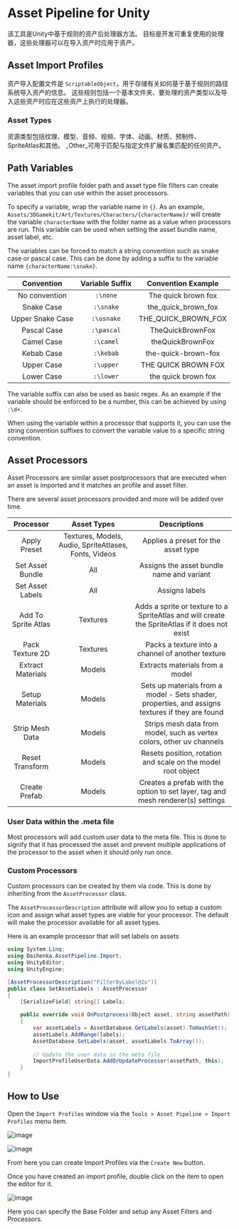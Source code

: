 # Asset Pipeline for Unity

该工具是Unity中基于规则的资产后处理器方法。
目标是开发可重复使用的处理器，这些处理器可以在导入资产时应用于资产。

## Asset Import Profiles

资产导入配置文件是 `ScriptableObject`，用于存储有关如何基于基于规则的路径系统导入资产的信息。
这些规则包括一个基本文件夹、要处理的资产类型以及导入这些资产时应在这些资产上执行的处理器。

### Asset Types

资源类型包括纹理、模型、音频、视频、字体、动画、材质、预制件、SpriteAtlas和其他。
_Other_可用于匹配与指定文件扩展名集匹配的任何资产。

## Path Variables

The asset import profile folder path and asset type file filters can create variables that you can use within the asset processors.

To specify a variable, wrap the variable name in `{}`.  As an example, `Assets/3DGamekit/Art/Textures/Characters/{characterName}/` will create the variable `characterName` with the folder name as a value when processors are run.  This variable can be used when setting the asset bundle name, asset label, etc.

The variables can be forced to match a string convention such as snake case or pascal case.  This can be done by adding a suffix to the variable name `{characterName:\snake}`.

| Convention        | Variable Suffix | Convention Example  |
| :---------------: | :-------------: | :-----------------: |
| No convention     | `:\none`        | The quick brown fox |
| Snake Case        | `:\snake`       | the_quick_brown_fox |
| Upper Snake Case  | `:\usnake`      | THE_QUICK_BROWN_FOX |
| Pascal Case       | `:\pascal`      | TheQuickBrownFox    | 
| Camel Case        | `:\camel`       | theQuickBrownFox    |
| Kebab Case        | `:\kebab`       | the-quick-brown-fox |
| Upper Case        | `:\upper`       | THE QUICK BROWN FOX |
| Lower Case        | `:\lower`       | the quick brown fox |

The variable suffix can also be used as basic regex. As an example if the variable should be enforced to be a number, this can be achieved by using `:\d+`.

When using the variable within a processor that supports it, you can use the string convention suffixes to convert the variable value to a specific string convention.

## Asset Processors

Asset Processors are similar asset postprocessors that are executed when an asset is imported and it matches an profile and asset filter.

There are several asset processors provided and more will be added over time.

| Processor           | Asset Types | Descriptions |
| :-----------------: | :---------: | :----------------------------------------------------------------------------------------------: |
| Apply Preset        | Textures, Models, Audio, SpriteAtlases, Fonts, Videos | Applies a preset for the asset type                    |
| Set Asset Bundle    | All         | Assigns the asset bundle name and variant                                                        |
| Set Asset Labels    | All         | Assigns labels                                                                                   |
| Add To Sprite Atlas | Textures    | Adds a sprite or texture to a SpriteAtlas and will create the SpriteAtlas if it does not exist   |
| Pack Texture 2D     | Textures    | Packs a texture into a channel of another texture                                                |
| Extract Materials   | Models      | Extracts materials from a model                                                                  |
| Setup Materials     | Models      | Sets up materials from a model - Sets shader, properties, and assigns textures if they are found |
| Strip Mesh Data     | Models      | Strips mesh data from model, such as vertex colors, other uv channels                            |
| Reset Transform     | Models      | Resets position, rotation and scale on the model root object                                     |
| Create Prefab       | Models      | Creates a prefab with the option to set layer, tag and mesh renderer(s) settings                 |

### User Data within the .meta file

Most processors will add custom user data to the meta file.  This is done to signify that it has processed the asset and prevent multiple applications of the processor to the asset when it should only run once.

### Custom Processors

Custom processors can be created by them via code.  This is done by inheriting from the `AssetProcessor` class.

The `AssetProcessorDescription` attribute will allow you to setup a custom icon and assign what asset types are viable for your processor. 
The default will make the processor available for all asset types.

Here is an example processor that will set labels on assets
```c#
using System.Linq;
using Daihenka.AssetPipeline.Import;
using UnityEditor;
using UnityEngine;

[AssetProcessorDescription("FilterByLabel@2x")]
public class SetAssetLabels : AssetProcessor
{
    [SerializeField] string[] Labels;

    public override void OnPostprocess(Object asset, string assetPath)
    {
        var assetLabels = AssetDatabase.GetLabels(asset).ToHashSet();
        assetLabels.AddRange(labels);
        AssetDatabase.SetLabels(asset, assetLabels.ToArray());
        
        // Update the user data in the meta file
        ImportProfileUserData.AddOrUpdateProcessor(assetPath, this);
    }
}
```

## How to Use

Open the `Import Profiles` window via the `Tools > Asset Pipeline > Import Profiles` menu item.

![image](https://user-images.githubusercontent.com/6211561/115570406-5fd1c100-a2be-11eb-8046-63deaf70f3f3.png)

![image](https://user-images.githubusercontent.com/6211561/115570335-521c3b80-a2be-11eb-83a6-486bdb908c7a.png)

From here you can create Import Profiles via the `Create New` button.

Once you have created an import profile, double click on the item to open the editor for it.

![image](https://user-images.githubusercontent.com/6211561/115570637-91e32300-a2be-11eb-8b4d-352a371cd4a0.png)

Here you can specify the Base Folder and setup any Asset Filters and Processors.
